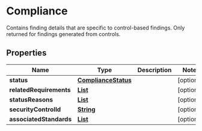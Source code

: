 

# Compliance

Contains finding details that are specific to control-based findings. Only returned for findings generated from controls.

## Properties

| Name | Type | Description | Notes |
|------------ | ------------- | ------------- | -------------|
|**status** | [**ComplianceStatus**](ComplianceStatus.md) |  |  [optional] |
|**relatedRequirements** | [**List**](List.md) |  |  [optional] |
|**statusReasons** | [**List**](List.md) |  |  [optional] |
|**securityControlId** | [**String**](String.md) |  |  [optional] |
|**associatedStandards** | [**List**](List.md) |  |  [optional] |



